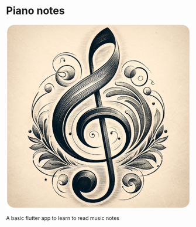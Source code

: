 # Piano notes

![Piano notes logo](assets/logo.png)

A basic flutter app to learn to read music notes
